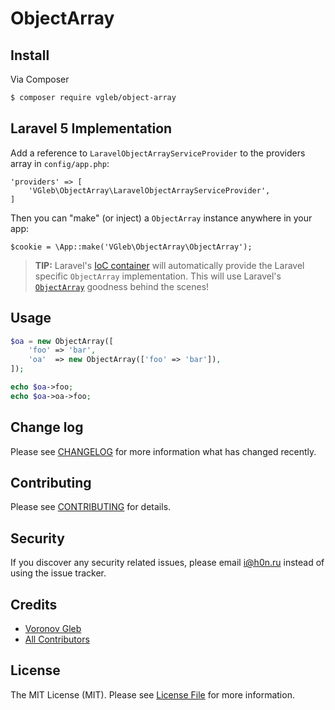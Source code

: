 # ObjectArray

## Install

Via Composer

``` bash
$ composer require vgleb/object-array
```

## Laravel 5 Implementation

Add a reference to `LaravelObjectArrayServiceProvider` to the providers array in `config/app.php`:

    'providers' => [
        'VGleb\ObjectArray\LaravelObjectArrayServiceProvider',
    ]

Then you can "make" (or inject) a `ObjectArray` instance anywhere in your app:

    $cookie = \App::make('VGleb\ObjectArray\ObjectArray');


> **TIP:** Laravel's [IoC container](http://laravel.com/docs/5.0/container) will automatically provide the Laravel specific `ObjectArray` implementation. This will use Laravel's [`ObjectArray`](http://laravel.com/docs/5.0/requests) goodness behind the scenes!


## Usage

``` php
$oa = new ObjectArray([
    'foo' => 'bar',
    'oa'  => new ObjectArray(['foo' => 'bar']),
]);

echo $oa->foo;
echo $oa->oa->foo;

```

## Change log

Please see [CHANGELOG](CHANGELOG.md) for more information what has changed recently.

## Contributing

Please see [CONTRIBUTING](CONTRIBUTING.md) for details.

## Security

If you discover any security related issues, please email i@h0n.ru instead of using the issue tracker.

## Credits

- [Voronov Gleb](https://github.com/VGleb)
- [All Contributors](../../contributors)

## License

The MIT License (MIT). Please see [License File](LICENSE.md) for more information.

